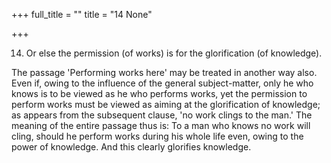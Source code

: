 +++
full_title = ""
title = "14 None"

+++


14. Or else the permission (of works) is for the glorification (of knowledge).

The passage 'Performing works here' may be treated in another way also. Even if, owing to the influence of the general subject-matter, only he who knows is to be viewed as he who performs works, yet the permission to perform works must be viewed as aiming at the glorification of knowledge; as appears from the subsequent clause, 'no work clings to the man.' The meaning of the entire passage thus is: To a man who knows no work will cling, should he perform works during his whole life even, owing to the power of knowledge. And this clearly glorifies knowledge.

